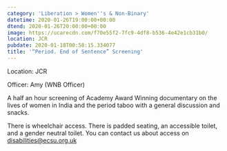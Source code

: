 ```yaml
---
category: 'Liberation > Women''s & Non-Binary'
datetime: 2020-01-26T19:00:00+00:00
dtend: 2020-01-26T20:00:00+00:00
image: https://ucarecdn.com/f70e55f2-7fc9-4df8-b536-4e42e1cb31b0/
location: JCR
pubdate: 2020-01-18T00:58:15.334077
title: '“Period. End of Sentence” Screening'
---
```

Location: JCR

Officer: Amy (WNB Officer)

A half an hour screening of Academy Award Winning documentary on the lives of women in India and the period taboo with a general discussion and snacks.

There is wheelchair access. There is padded seating, an accessible toilet, and a gender neutral toilet. You can contact us about access on disabilities@ecsu.org.uk

